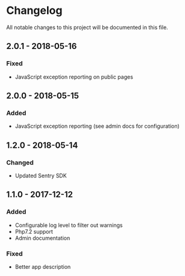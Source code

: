 # Changelog
All notable changes to this project will be documented in this file.

## 2.0.1 - 2018-05-16
### Fixed
- JavaScript exception reporting on public pages

## 2.0.0 - 2018-05-15
### Added
- JavaScript exception reporting (see admin docs for configuration)

## 1.2.0 - 2018-05-14
### Changed
- Updated Sentry SDK

## 1.1.0 - 2017-12-12
### Added
- Configurable log level to filter out warnings
- Php7.2 support
- Admin documentation
### Fixed
- Better app description
